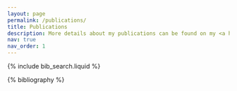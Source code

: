 ```yaml
---
layout: page
permalink: /publications/
title: Publications
description: More details about my publications can be found on my <a href=https://scholar.google.com/citations?user=KmALIboAAAAJ>Google Scholar profile</a>.
nav: true
nav_order: 1
---
```


<!-- _pages/publications.md -->

<!-- Bibsearch Feature -->

{% include bib_search.liquid %}

<div class="publications">

{% bibliography %}

</div>

